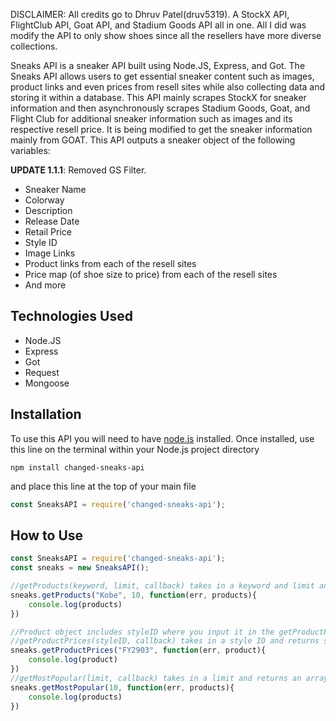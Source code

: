 DISCLAIMER: All credits go to Dhruv Patel(druv5319). A StockX API, FlightClub API, Goat API, and Stadium Goods API all in one. All I did was modify the API to only show shoes since all the resellers have more diverse collections.

Sneaks API is a sneaker API built using Node.JS, Express, and Got. The Sneaks API allows users to get essential sneaker content such as images, product links and even prices from resell sites while also collecting data and storing it within a database. This API mainly scrapes StockX for sneaker information and then asynchronously scrapes Stadium Goods, Goat, and Flight Club for additional sneaker information such as images and its respective resell price. It is being modified to get the sneaker information mainly from GOAT. This API outputs a sneaker object of the following variables:

**UPDATE 1.1.1**: Removed GS Filter.

  - Sneaker Name
  - Colorway
  - Description
  - Release Date
  - Retail Price
  - Style ID
  - Image Links
  - Product links from each of the resell sites
  - Price map (of shoe size to price) from each of the resell sites
  - And more
  

## Technologies Used
  - Node.JS
  - Express
  - Got
  - Request
  - Mongoose
  

  
## Installation
To use this API you will need to have [node.js](https://nodejs.org/en/) installed.
Once installed, use this line on the terminal within your Node.js project directory
```
npm install changed-sneaks-api
```
and place this line at the top of your main file
```js
const SneaksAPI = require('changed-sneaks-api');
```
## How to Use
```js
const SneaksAPI = require('changed-sneaks-api');
const sneaks = new SneaksAPI();

//getProducts(keyword, limit, callback) takes in a keyword and limit and returns a product array 
sneaks.getProducts("Kobe", 10, function(err, products){
    console.log(products)
})

//Product object includes styleID where you input it in the getProductPrices function
//getProductPrices(styleID, callback) takes in a style ID and returns sneaker info including a price map and more images of the product
sneaks.getProductPrices("FY2903", function(err, product){
    console.log(product)
})
//getMostPopular(limit, callback) takes in a limit and returns an array of the current popular products curated by StockX
sneaks.getMostPopular(10, function(err, products){
    console.log(products)
})
```

